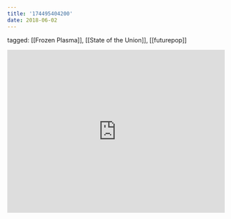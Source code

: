 ```yaml
---
title: '174495404200'
date: 2018-06-02
---
```

tagged: [[Frozen Plasma]], [[State of the Union]], [[futurepop]]
<iframe allow="accelerometer; autoplay; clipboard-write; encrypted-media; gyroscope; picture-in-picture" allowfullscreen="" frameborder="0" height="375" id="youtube_iframe" src="https://www.youtube.com/embed/71oP422GTAU?feature=oembed&amp;enablejsapi=1&amp;origin=https://safe.txmblr.com&amp;wmode=opaque" width="500"></iframe>
